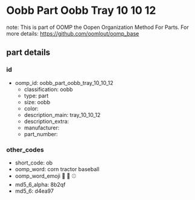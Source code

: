# Oobb Part Oobb Tray 10 10 12  

note: This is part of OOMP the Oopen Organization Method For Parts. For more details: https://github.com/oomlout/oomp_base

##  part details





### id
* oomp_id: oobb_part_oobb_tray_10_10_12
  * classification: oobb
  * type: part
  * size: oobb
  * color: 
  * description_main: tray_10_10_12
  * description_extra: 
  * manufacturer: 
  * part_number: 

### other_codes
* short_code: ob
* oomp_word: corn tractor baseball
* oomp_word_emoji :corn: :tractor: :baseball:
* md5_6_alpha: 8b2qf
* md5_6: d4ea97
